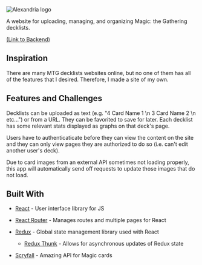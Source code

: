 <img src="https://i.imgur.com/VdBlP49.png" alt="Alexandria logo">

A website for uploading, managing, and organizing Magic: the Gathering decklists.

[(Link to Backend)](https://github.com/Jeffrey-Marks/alexandria-backend/)

## Inspiration

There are many MTG decklists websites online, but no one of them has all of the features that I desired. Therefore, I made a site of my own.

## Features and Challenges

Decklists can be uploaded as text (e.g. "4 Card Name 1 \n 3 Card Name 2 \n etc...") or from a URL. They can be favorited to save for later. Each decklist has some relevant stats displayed as graphs on that deck's page.

Users have to authenticaticate before they can view the content on the site and they can only view pages they are authorized to do so (i.e. can't edit another user's deck).

Due to card images from an external API sometimes not loading properly, this app will automatically send off requests to update those images that do not load.

## Built With

* [React](https://reactjs.org/) - User interface library for JS
* [React Router](https://reacttraining.com/react-router/) - Manages routes and multiple pages for React
* [Redux](https://redux.js.org/) - Global state management library used with React
  * [Redux Thunk](https://github.com/reduxjs/redux-thunk) - Allows for asynchronous updates of Redux state

* [Scryfall](https://scryfall.com/docs/api) - Amazing API for Magic cards
